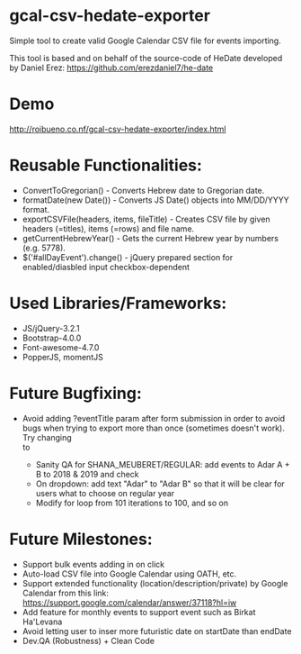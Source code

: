 # gcal-csv-hedate-exporter
Simple tool to create valid Google Calendar CSV file for events importing.

This tool is based and on behalf of the source-code of HeDate developed by Daniel Erez:
https://github.com/erezdaniel7/he-date

# Demo
http://roibueno.co.nf/gcal-csv-hedate-exporter/index.html

# Reusable Functionalities:
- ConvertToGregorian() - Converts Hebrew date to Gregorian date.
- formatDate(new Date()) - Converts JS Date() objects into MM/DD/YYYY format.
- exportCSVFile(headers, items, fileTitle) - Creates CSV file by given headers (=titles), items (=rows) and file name.
- getCurrentHebrewYear() - Gets the current Hebrew year by numbers (e.g. 5778).
- $('#allDayEvent').change() - jQuery prepared section for enabled/diasbled input checkbox-dependent

# Used Libraries/Frameworks:
- JS/jQuery-3.2.1
- Bootstrap-4.0.0 
- Font-awesome-4.7.0
- PopperJS, momentJS

# Future Bugfixing:
- Avoid adding ?eventTitle param after form submission in order to avoid bugs when trying to export more than once (sometimes doesn't work). Try changing <form> to <div>
  - Sanity QA for SHANA_MEUBERET/REGULAR: add events to Adar A + B to 2018 & 2019 and check
  - On dropdown: add text "Adar" to "Adar B" so that it will be clear for users what to choose on regular year
  - Modify for loop from 101 iterations to 100, and so on

# Future Milestones:
- Support bulk events adding in on click
- Auto-load CSV file into Google Calendar using OATH, etc.
- Support extended functionality (location/description/private) by Google Calendar from this link:
https://support.google.com/calendar/answer/37118?hl=iw
- Add feature for monthly events to support event such as Birkat Ha'Levana
- Avoid letting user to inser more futuristic date on startDate than endDate
- Dev.QA (Robustness) + Clean Code
